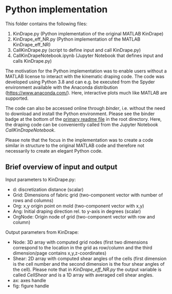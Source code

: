# Python implementation
This folder contains the following files:
1) KinDrape.py (Python implementation of the original MATLAB KinDrape)
2) KinDrape_eff_NR.py (Python implementation of the MATLAB KinDrape_eff_NR)
3) CallKinDrape.py (script to define input and call KinDrape.py)
4) CallKinDrapeNotebook.ipynb (Jupyter Notebook that defines input and calls KinDrape.py)

The motivation for the Python implementation was to enable users without a MATLAB license
to interact with the kinematic draping code. The code was developed using Python 3.8 and 
can e.g. be executed from the Spyder environment available with the Anaconda distribution 
(https://www.anaconda.com/). Here, interactive plots much like MATLAB are supported.

The code can also be accessed online through *binder*, i.e. without the need to download and
install the Python environment. Please see the binder badge at the bottom of the 
[primary readme file](../README.md) in the root directory. Here, the draping code can be 
conveniently called from the Jupyter Notebook *CallKinDrapeNotebook*.

Please note that the focus in the implementation was to create a code similar in structure 
to the original MATLAB code and therefore not necessarily to create an elegant Python code.

## Brief overview of input and output
Input parameters to KinDrape.py:
- d: discretization distance (scalar)
- Grid: Dimensions of fabric grid (two-component vector with number of rows and columns)
- Org: x,y origin point on mold (two-component vector with x,y)
- Ang: Initial draping direction rel. to y-axis in degrees (scalar)
- OrgNode: Origin node of grid (two-component vector with row and column)

Output parameters from KinDrape:
- Node: 3D array with computed grid nodes (first two dimensions correspond to the location in 
the grid as row/column and the third dimension/page contains x,y,z-coordinates)
- Shear: 2D array with computed shear angles of the cells (first dimension is the cell number
and the second dimension is the four shear angles of the cell). Please note that in *KinDrape_eff_NR.py*
the output variable is called *CellShear* and is a 1D array with averaged cell shear angles.
- ax: axes handle
- fig: figure handle
